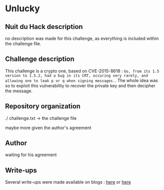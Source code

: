 # Unlucky

## Nuit du Hack description

no description was made for this challenge, as everything is included within the challenge file.

## Challenge description
This challenge is a crypto one, based on CVE-2015-8618 : `Go, from its 1.5 version to 1.5.2, had a bug in its CRT, occuring very rarely, and allowing one to leak p or q when signing messages.`. The whole idea was so to exploit this vulnerability to recover the private key and then decipher the message.

## Repository organization
./
  challenge.txt -> the challenge file
  
maybe more given the author's agreement

## Author
waiting for his agreement

## Write-ups
Several write-ups were made available on blogs : [here](https://github.com/YoloSw4g/writeups/tree/master/2017/NdH2k17/Unlucky) or [here](https://ndiab.github.io/ctf-writeup/2017/06/26/ndhXV_unlucky.html) 
